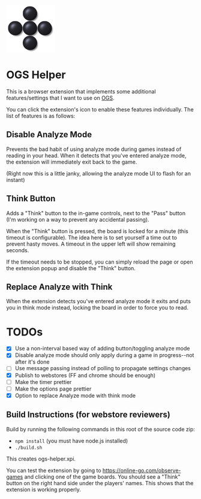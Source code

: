 ![logo](./resources/img/icon128.png)

# OGS Helper

This is a browser extension that implements some additional features/settings that I want to use on [OGS](https://online-go.com).

You can click the extension's icon to enable these features individually. The list of features is as follows:

## Disable Analyze Mode

Prevents the bad habit of using analyze mode during games instead of reading in your head. When it detects that you've entered analyze mode,
the extension will immediately exit back to the game.

(Right now this is a little janky, allowing the analyze mode UI to flash for an instant)

## Think Button

Adds a "Think" button to the in-game controls, next to the "Pass" button (I'm working on a way to prevent any accidental passing).

When the "Think" button is pressed, the board is locked for a minute (this timeout is configurable). The idea here is to set yourself a time out to
prevent hasty moves. A timeout in the upper left will show remaining seconds.

If the timeout needs to be stopped, you can simply reload the page or open the extension popup and disable the "Think" button.

## Replace Analyze with Think

When the extension detects you've entered analyze mode it exits and puts you in think mode instead, locking the board in order to force you to read.

# TODOs

- [x] Use a non-interval based way of adding button/toggling analyze mode
- [x] Disable analyze mode should only apply during a game in progress--not after it's done
- [ ] Use message passing instead of polling to propagate settings changes
- [x] Publish to webstores (FF and chrome should be enough)
- [ ] Make the timer prettier
- [ ] Make the options page prettier
- [x] Option to replace Analyze mode with think mode

## Build Instructions (for webstore reviewers)

Build by running the following commands in this root of the source code zip:

- `npm install` (you must have node.js installed)
- `./build.sh`

This creates ogs-helper.xpi.

You can test the extension by going to https://online-go.com/observe-games and clicking one of the game boards. You should see a "Think" button on the right hand side under the players' names. This shows that the extension is working properly.
